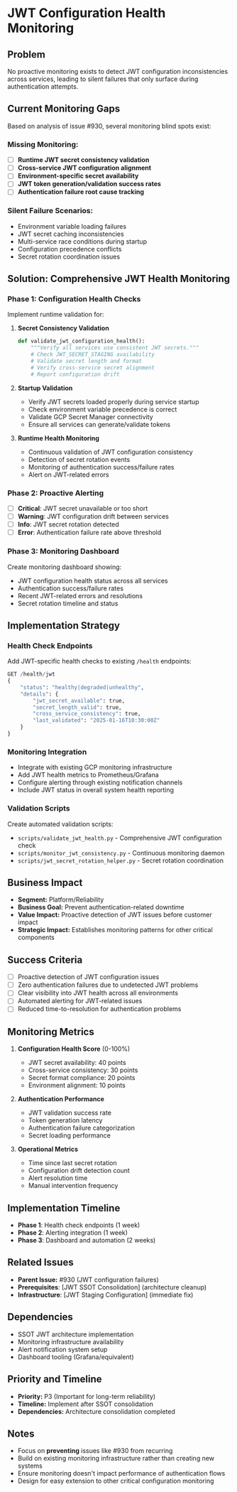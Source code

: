 # JWT Configuration Health Monitoring

## Problem
No proactive monitoring exists to detect JWT configuration inconsistencies across services, leading to silent failures that only surface during authentication attempts.

## Current Monitoring Gaps
Based on analysis of issue #930, several monitoring blind spots exist:

### Missing Monitoring:
- [ ] **Runtime JWT secret consistency validation**
- [ ] **Cross-service JWT configuration alignment**
- [ ] **Environment-specific secret availability**
- [ ] **JWT token generation/validation success rates**
- [ ] **Authentication failure root cause tracking**

### Silent Failure Scenarios:
- Environment variable loading failures
- JWT secret caching inconsistencies
- Multi-service race conditions during startup
- Configuration precedence conflicts
- Secret rotation coordination issues

## Solution: Comprehensive JWT Health Monitoring

### Phase 1: Configuration Health Checks
Implement runtime validation for:

1. **Secret Consistency Validation**
   ```python
   def validate_jwt_configuration_health():
       """Verify all services use consistent JWT secrets."""
       # Check JWT_SECRET_STAGING availability
       # Validate secret length and format
       # Verify cross-service secret alignment
       # Report configuration drift
   ```

2. **Startup Validation**
   - Verify JWT secrets loaded properly during service startup
   - Check environment variable precedence is correct
   - Validate GCP Secret Manager connectivity
   - Ensure all services can generate/validate tokens

3. **Runtime Health Monitoring**
   - Continuous validation of JWT configuration consistency
   - Detection of secret rotation events
   - Monitoring of authentication success/failure rates
   - Alert on JWT-related errors

### Phase 2: Proactive Alerting
- [ ] **Critical**: JWT secret unavailable or too short
- [ ] **Warning**: JWT configuration drift between services
- [ ] **Info**: JWT secret rotation detected
- [ ] **Error**: Authentication failure rate above threshold

### Phase 3: Monitoring Dashboard
Create monitoring dashboard showing:
- JWT configuration health status across all services
- Authentication success/failure rates
- Recent JWT-related errors and resolutions
- Secret rotation timeline and status

## Implementation Strategy

### Health Check Endpoints
Add JWT-specific health checks to existing `/health` endpoints:

```python
GET /health/jwt
{
    "status": "healthy|degraded|unhealthy",
    "details": {
        "jwt_secret_available": true,
        "secret_length_valid": true,
        "cross_service_consistency": true,
        "last_validated": "2025-01-16T10:30:00Z"
    }
}
```

### Monitoring Integration
- Integrate with existing GCP monitoring infrastructure
- Add JWT health metrics to Prometheus/Grafana
- Configure alerting through existing notification channels
- Include JWT status in overall system health reporting

### Validation Scripts
Create automated validation scripts:
- `scripts/validate_jwt_health.py` - Comprehensive JWT configuration check
- `scripts/monitor_jwt_consistency.py` - Continuous monitoring daemon
- `scripts/jwt_secret_rotation_helper.py` - Secret rotation coordination

## Business Impact
- **Segment:** Platform/Reliability
- **Business Goal:** Prevent authentication-related downtime
- **Value Impact:** Proactive detection of JWT issues before customer impact
- **Strategic Impact:** Establishes monitoring patterns for other critical components

## Success Criteria
- [ ] Proactive detection of JWT configuration issues
- [ ] Zero authentication failures due to undetected JWT problems
- [ ] Clear visibility into JWT health across all environments
- [ ] Automated alerting for JWT-related issues
- [ ] Reduced time-to-resolution for authentication problems

## Monitoring Metrics
1. **Configuration Health Score** (0-100%)
   - JWT secret availability: 40 points
   - Cross-service consistency: 30 points
   - Secret format compliance: 20 points
   - Environment alignment: 10 points

2. **Authentication Performance**
   - JWT validation success rate
   - Token generation latency
   - Authentication failure categorization
   - Secret loading performance

3. **Operational Metrics**
   - Time since last secret rotation
   - Configuration drift detection count
   - Alert resolution time
   - Manual intervention frequency

## Implementation Timeline
- **Phase 1**: Health check endpoints (1 week)
- **Phase 2**: Alerting integration (1 week)
- **Phase 3**: Dashboard and automation (2 weeks)

## Related Issues
- **Parent Issue:** #930 (JWT configuration failures)
- **Prerequisites**: [JWT SSOT Consolidation] (architecture cleanup)
- **Infrastructure**: [JWT Staging Configuration] (immediate fix)

## Dependencies
- SSOT JWT architecture implementation
- Monitoring infrastructure availability
- Alert notification system setup
- Dashboard tooling (Grafana/equivalent)

## Priority and Timeline
- **Priority:** P3 (Important for long-term reliability)
- **Timeline:** Implement after SSOT consolidation
- **Dependencies:** Architecture consolidation completed

## Notes
- Focus on **preventing** issues like #930 from recurring
- Build on existing monitoring infrastructure rather than creating new systems
- Ensure monitoring doesn't impact performance of authentication flows
- Design for easy extension to other critical configuration monitoring